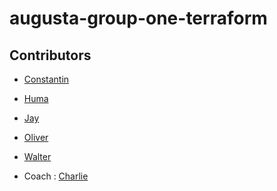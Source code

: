 # augusta-group-one-terraform

## Contributors

- [Constantin](https://github.com/Constantin-Coica)
- [Huma]()
- [Jay](https://github.com/JayBuckby)
- [Oliver]()
- [Walter](https://github.com/waltervoynarovsky)

- Coach : [Charlie](https://github.com/Charlie-robin)
